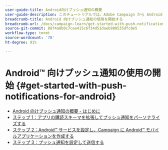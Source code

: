 ```yaml
---
user-guide-title: Android向けプッシュ通知の概要
user-guide-description: このチュートリアルでは、Adobe Campaign から Android アプリにプッシュ通知を送信する手順について説明します。
breadcrumb-title: Android 向けプッシュ通知の使用を開始する
breadcrumb-url: /docs/campaign-learn/get-started-with-push-notifications-for-android/introduction.html
source-git-commit: 88f4a8b0c7cee415c6f34d51daeb980535dfc0e5
workflow-type: tm+mt
source-wordcount: '78'
ht-degree: 91%

---
```



# Android™ 向けプッシュ通知の使用の開始 {#get-started-with-push-notifications-for-android}

+ [Android 向けプッシュ通知の概要 - はじめに](/help/tutorial-get-started-with-push-notifications-for-android/introduction.md)
+ [ステップ 1：アプリの購読スキーマを拡張してプッシュ通知をパーソナライズする](/help/tutorial-get-started-with-push-notifications-for-android/extend-the-app-subscription-schema.md)
+ [ステップ 2：Android™ サービスを設定し、Campaign に Android™ モバイルアプリケーションを作成する](/help/tutorial-get-started-with-push-notifications-for-android/configure-an-android-service-in-campaign.md)
+ [ステップ 3：プッシュ通知を設定して送信する](/help/tutorial-get-started-with-push-notifications-for-android/configure-and-send-push-notifications.md)
